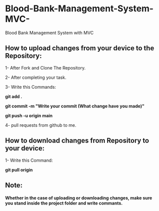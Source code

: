 # Blood-Bank-Management-System-MVC-
Blood Bank Management System with MVC 


## How to upload changes from your device to the Repository:

1- After Fork and Clone The Repository.

2- After completing your task.

3- Write this Commands:

**git add .**

**git commit -m "Write your commit (What change have you made)"**

**git push -u origin main**

4- pull requests from github to me.

## How to download changes from Repository to your device:

1- Write this Command:

**git pull origin**

## Note:

#### Whether in the case of uploading or downloading changes, make sure you stand inside the project folder and write commants.
